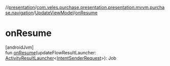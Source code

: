//[presentation](../../../index.md)/[com.veles.purchase.presentation.presentation.mvvm.purchase.navigation](../index.md)/[UpdateViewModel](index.md)/[onResume](on-resume.md)

# onResume

[androidJvm]\
fun [onResume](on-resume.md)(updateFlowResultLauncher: [ActivityResultLauncher](https://developer.android.com/reference/kotlin/androidx/activity/result/ActivityResultLauncher.html)&lt;[IntentSenderRequest](https://developer.android.com/reference/kotlin/androidx/activity/result/IntentSenderRequest.html)&gt;): Job
